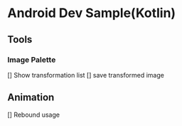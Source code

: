 # Android Dev Sample(Kotlin)

## Tools
### Image Palette
[] Show transformation list
[] save transformed image

## Animation
[] Rebound usage